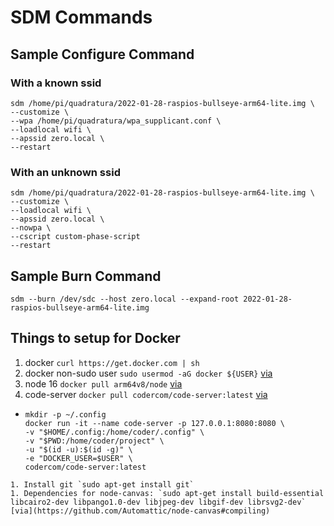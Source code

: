
# SDM Commands

## Sample Configure Command

### With a known ssid
```
sdm /home/pi/quadratura/2022-01-28-raspios-bullseye-arm64-lite.img \
--customize \
--wpa /home/pi/quadratura/wpa_supplicant.conf \
--loadlocal wifi \
--apssid zero.local \
--restart
```
### With an unknown ssid

```
sdm /home/pi/quadratura/2022-01-28-raspios-bullseye-arm64-lite.img \
--customize \
--loadlocal wifi \
--apssid zero.local \
--nowpa \
--cscript custom-phase-script
--restart
```

## Sample Burn Command
`sdm --burn /dev/sdc --host zero.local --expand-root 2022-01-28-raspios-bullseye-arm64-lite.img `

## Things to setup for Docker
1. docker `curl https://get.docker.com | sh` 
1. docker non-sudo user `sudo usermod -aG docker ${USER}` [via](https://dev.to/elalemanyo/how-to-install-docker-and-docker-compose-on-raspberry-pi-)
1. node 16 `docker pull arm64v8/node` [via](https://hub.docker.com/r/arm64v8/node/)
1. code-server `docker pull codercom/code-server:latest` [via](https://hub.docker.com/r/codercom/code-server)
  - ```
    mkdir -p ~/.config
    docker run -it --name code-server -p 127.0.0.1:8080:8080 \
    -v "$HOME/.config:/home/coder/.config" \
    -v "$PWD:/home/coder/project" \
    -u "$(id -u):$(id -g)" \
    -e "DOCKER_USER=$USER" \
    codercom/code-server:latest
  ```
1. Install git `sudo apt-get install git`
1. Dependencies for node-canvas: `sudo apt-get install build-essential libcairo2-dev libpango1.0-dev libjpeg-dev libgif-dev librsvg2-dev` [via](https://github.com/Automattic/node-canvas#compiling)
